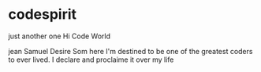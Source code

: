 # codespirit
just another one
Hi Code World 

jean Samuel Desire Som here I'm destined to be one of the greatest coders to ever lived. I declare and proclaime it over my life 
